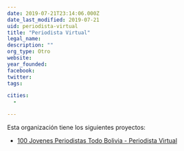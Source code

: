 ```yaml
---
date: 2019-07-21T23:14:06.000Z
date_last_modified: 2019-07-21
uid: periodista-virtual
title: "Periodista Virtual"
legal_name: 
description: ""
org_type: Otro
website: 
year_founded: 
facebook: 
twitter: 
tags:

cities: 
  - 

---
```


Esta organización tiene los siguientes proyectos:

- [100 Jovenes Periodistas Todo Bolivia - Periodista Virtual](/proyectos/100-jovenes-periodistas-todo-bolivia-periodista-virtual)
